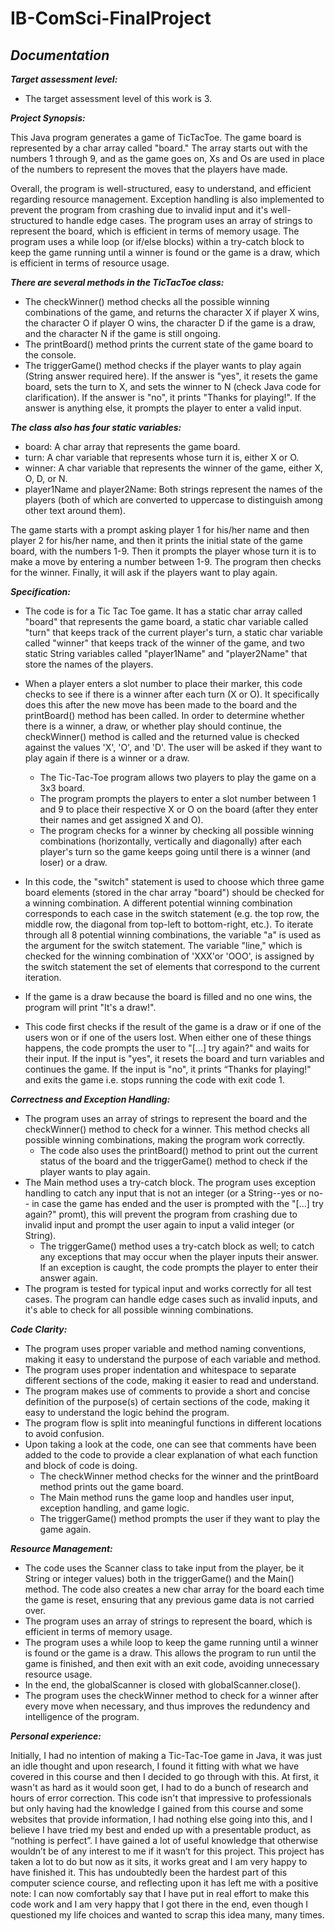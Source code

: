 # IB-ComSci-FinalProject
## ***Documentation***

***Target assessment level:*** 

- The target assessment level of this work is 3.

***Project Synopsis:***

This Java program generates a game of TicTacToe. The game board is represented by a char array called "board." The array starts out with the numbers 1 through 9, and as the game goes on, Xs and Os are used in place of the numbers to represent the moves that the players have made.

Overall, the program is well-structured, easy to understand, and efficient regarding resource management. Exception handling is also implemented to prevent the program from crashing due to invalid input and it's well-structured to handle edge cases. The program uses an array of strings to represent the board, which is efficient in terms of memory usage. The program uses a while loop (or if/else blocks) within a try-catch block to keep the game running until a winner is found or the game is a draw, which is efficient in terms of resource usage.

***There are several methods in the TicTacToe class:***
- The checkWinner() method checks all the possible winning combinations of the game, and returns the character X if player X wins, the character O if player O wins, the character D if the game is a draw, and the character N if the game is still ongoing.
- The printBoard() method prints the current state of the game board to the console.
- The triggerGame() method checks if the player wants to play again (String answer required here). If the answer is "yes", it resets the game board, sets the turn to X, and sets the winner to N (check Java code for clarification). If the answer is "no", it prints "Thanks for playing!". If the answer is anything else, it prompts the player to enter a valid input.

***The class also has four static variables:***
- board: A char array that represents the game board.
- turn: A char variable that represents whose turn it is, either X or O.
- winner: A char variable that represents the winner of the game, either X, O, D, or N.
- player1Name and player2Name: Both strings represent the names of the players (both of which are converted to uppercase to distinguish among other text around them).

The game starts with a prompt asking player 1 for his/her name and then player 2 for his/her name, and then it prints the initial state of the game board, with the numbers 1-9. Then it prompts the player whose turn it is to make a move by entering a number between 1-9. The program then checks for the winner. Finally, it will ask if the players want to play again.

***Specification:***

- The code is for a Tic Tac Toe game. It has a static char array called "board" that represents the game board, a static char variable called "turn" that keeps track of the current player's turn, a static char variable called "winner" that keeps track of the winner of the game, and two static String variables called "player1Name" and "player2Name" that store the names of the players.
- When a player enters a slot number to place their marker, this code checks to see if there is a winner after each turn (X or O). It specifically does this after the new move has been made to the board and the printBoard() method has been called. In order to determine whether there is a winner, a draw, or whether play should continue, the checkWinner() method is called and the returned value is checked against the values 'X', 'O', and 'D'. The user will be asked if they want to play again if there is a winner or a draw.

  - The Tic-Tac-Toe program allows two players to play the game on a 3x3 board.
  - The program prompts the players to enter a slot number between 1 and 9 to place their respective X or O on the board (after they enter their names and get assigned X and O).
  - The program checks for a winner by checking all possible winning combinations (horizontally, vertically and diagonally) after each player's turn so the game keeps going until there is a winner (and loser) or a draw.
  
- In this code, the "switch" statement is used to choose which three game board elements (stored in the char array "board") should be checked for a winning combination. A different potential winning combination corresponds to each case in the switch statement (e.g. the top row, the middle row, the diagonal from top-left to bottom-right, etc.). To iterate through all 8 potential winning combinations, the variable "a" is used as the argument for the switch statement. The variable "line," which is checked for the winning combination of 'XXX'or 'OOO', is assigned by the switch statement the set of elements that correspond to the current iteration.
- If the game is a draw because the board is filled and no one wins, the program will print "It's a draw!". 
- This code first checks if the result of the game is a draw or if one of the users won or if one of the users lost. When either one of these things happens, the code prompts the user to "[...] try again?" and waits for their input. If the input is "yes", it resets the board and turn variables and continues the game. If the input is "no", it prints “Thanks for playing!" and exits the game i.e. stops running the code with exit code 1.

***Correctness and Exception Handling:***

- The program uses an array of strings to represent the board and the checkWinner() method to check for a winner. This method checks all possible winning combinations, making the program work correctly.
  - The code also uses the printBoard() method to print out the current status of the board and the triggerGame() method to check if the player wants to play again.
- The Main method uses a try-catch block. The program uses exception handling to catch any input that is not an integer (or a String--yes or no-- in case the game has ended and the user is prompted with the "[...] try again?" promt), this will prevent the program from crashing due to invalid input and prompt the user again to input a valid integer (or String).
  - The triggerGame() method uses a try-catch block as well; to catch any exceptions that may occur when the player inputs their answer. If an exception is caught, the code prompts the player to enter their answer again.
- The program is tested for typical input and works correctly for all test cases. The program can handle edge cases such as invalid inputs, and it's able to check for all possible winning combinations.

***Code Clarity:***

- The program uses proper variable and method naming conventions, making it easy to understand the purpose of each variable and method.
- The program uses proper indentation and whitespace to separate different sections of the code, making it easier to read and understand.
- The program makes use of comments to provide a short and concise definition of the purpose(s) of certain sections of the code, making it easy to understand the logic behind the program.
- The program flow is split into meaningful functions in different locations to avoid confusion. 
- Upon taking a look at the code, one can see that comments have been added to the code to provide a clear explanation of what each function and block of code is doing. 
  - The checkWinner method checks for the winner and the printBoard method prints out the game board. 
  - The Main method runs the game loop and handles user input, exception handling, and game logic.
  - The triggerGame() method prompts the user if they want to play the game again.

***Resource Management:***

- The code uses the Scanner class to take input from the player, be it String or integer values) both in the triggerGame() and the Main() method. The code also creates a new char array for the board each time the game is reset, ensuring that any previous game data is not carried over.
- The program uses an array of strings to represent the board, which is efficient in terms of memory usage.
- The program uses a while loop to keep the game running until a winner is found or the game is a draw. This allows the program to run until the game is finished, and then exit with an exit code, avoiding unnecessary resource usage.
- In the end, the globalScanner is closed with globalScanner.close().
- The program uses the checkWinner method to check for a winner after every move when necessary, and thus improves the redundency and intelligence of the program.

***Personal experience:***

Initially, I had no intention of making a Tic-Tac-Toe game in Java, it was just an idle thought and upon research, I found it fitting with what we have covered in this course and then I decided to go through with this. At first, it wasn't as hard as it would soon get, I had to do a bunch of research and hours of error correction. This code isn't that impressive to professionals but only having had the knowledge I gained from this course and some websites that provide information, I had nothing else going into this, and I believe I have tried my best and ended up with a presentable product, as “nothing is perfect”. I have gained a lot of useful knowledge that otherwise wouldn’t be of any interest to me if it wasn’t for this project. This project has taken a lot to do but now as it sits, it works great and I am very happy to have finished it. This has undoubtedly been the hardest part of this computer science course, and reflecting upon it has left me with a positive note: I can now comfortably say that I have put in real effort to make this code work and I am very happy that I got there in the end, even though I questioned my life choices and wanted to scrap this idea many, many times.
